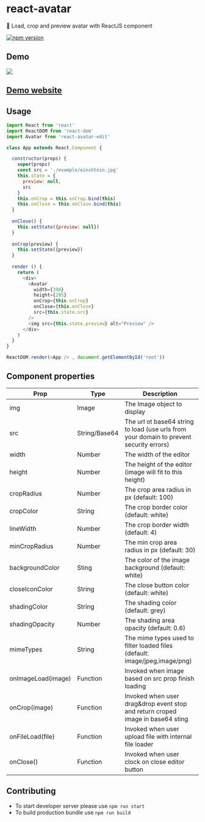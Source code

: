 # react-avatar
👤 Load, crop and preview avatar with ReactJS component 

[![npm version](https://badge.fury.io/js/react-avatar-edit.svg)](https://badge.fury.io/js/react-avatar-edit)

## Demo

![](https://media.giphy.com/media/3o7aD1fCeJxzNu2uYg/giphy.gif)

## [Demo website](https://kirill3333.github.io/react-avatar/)

## Usage

```javascript
import React from 'react'
import ReactDOM from 'react-dom'
import Avatar from 'react-avatar-edit'

class App extends React.Component {

  constructor(props) {
    super(props)
    const src = './example/einshtein.jpg'
    this.state = {
      preview: null,
      src
    }
    this.onCrop = this.onCrop.bind(this)
    this.onClose = this.onClose.bind(this)
  }
  
  onClose() {
    this.setState({preview: null})
  }
  
  onCrop(preview) {
    this.setState({preview})
  }
  
  render () {
    return (
      <div>
        <Avatar
          width={390}
          height={295}
          onCrop={this.onCrop}
          onClose={this.onClose}
          src={this.state.src}
        />
        <img src={this.state.preview} alt="Preview" />
      </div>
    )
  }
}

ReactDOM.render(<App /> , document.getElementById('root'))
```

## Component properties

| Prop                   | Type             | Description
| ---------------------- | ---------------- | ---------------
| img                    | Image            | The Image object to display
| src                    | String/Base64    | The url ot base64 string to load (use urls from your domain to prevent security errors)
| width                  | Number           | The width of the editor
| height                 | Number           | The height of the editor (image will fit to this height)
| cropRadius             | Number           | The crop area radius in px (default: 100)
| cropColor              | String           | The crop border color (default: white)
| lineWidth              | Number           | The crop border width (default: 4)
| minCropRadius          | Number           | The min crop area radius in px (default: 30)
| backgroundColor        | Sting            | The color of the image background (default: white)
| closeIconColor         | String           | The close button color (default: white)
| shadingColor           | String           | The shading color (default: grey)
| shadingOpacity         | Number           | The shading area opacity (default: 0.6)
| mimeTypes              | String           | The mime types used to filter loaded files (default: image/jpeg,image/png)
| onImageLoad(image)     | Function         | Invoked when image based on src prop finish loading
| onCrop(image)          | Function         | Invoked when user drag&drop event stop and return croped image in base64 sting
| onFileLoad(file)       | Function         | Invoked when user upload file with internal file loader
| onClose()              | Function         | Invoked when user clock on close editor button

## Contributing

* To start developer server please use ```npm run start```
* To build production bundle use ```npm run build```
